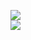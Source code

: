 [![](https://img.shields.io/badge/Made%20With-Github%20Spray-lightgrey.svg?style=for-the-badge&logo=github)](https://github.com/Annihil/github-spray#21530)  
[![](https://i.imgur.com/2DrTn0Z.gif)](https://github.com/Annihil/github-spray)